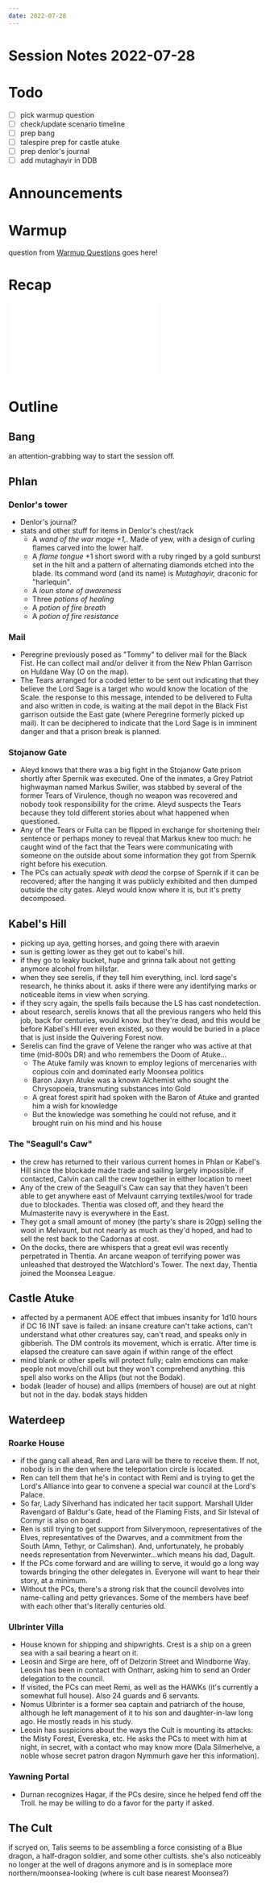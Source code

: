 ```yaml
---
date: 2022-07-28
---
```

# Session Notes 2022-07-28
# Todo
- [ ] pick warmup question
- [ ] check/update scenario timeline
- [ ] prep bang
- [ ] talespire prep for castle atuke
- [ ] prep denlor's journal
- [ ] add mutaghayir in DDB
# Announcements
# Warmup
question from [Warmup Questions](../warmup-questions.md) goes here!
# Recap
![a3e17](../logbook/act-iii/a3e17.md)
# Outline
## Bang
an attention-grabbing way to start the session off.
## Phlan
### Denlor's tower
- Denlor's journal?
- stats and other stuff for items in Denlor's chest/rack
	- A *wand of the war mage +1,*. Made of yew, with a design of curling flames carved into the lower half.
	- A *flame tongue* +1 short sword with a ruby ringed by a gold sunburst set in the hilt and a pattern of alternating diamonds etched into the blade. Its command word (and its name) is *Mutaghayir,* draconic for "harlequin".
	- A *ioun stone of awareness*
	- Three *potions of healing*
	- A *potion of fire breath*
	- A *potion of fire resistance*
### Mail
- Peregrine previously posed as "Tommy" to deliver mail for the Black Fist. He can collect mail and/or deliver it from the New Phlan Garrison on Huldane Way (O on the map).
- The Tears arranged for a coded letter to be sent out indicating that they believe the Lord Sage is a target who would know the location of the Scale. the response to this message, intended to be delivered to Fulta and also written in code, is waiting at the mail depot in the Black Fist garrison outside the East gate (where Peregrine formerly picked up mail). It can be deciphered to indicate that the Lord Sage is in imminent danger and that a prison break is planned.
### Stojanow Gate
- Aleyd knows that there was a big fight in the Stojanow Gate prison shortly after Spernik was executed. One of the inmates, a Grey Patriot highwayman named Markus Swiller, was stabbed by several of the former Tears of Virulence, though no weapon was recovered and nobody took responsibility for the crime. Aleyd suspects the Tears because they told different stories about what happened when questioned.
- Any of the Tears or Fulta can be flipped in exchange for shortening their sentence or perhaps money to reveal that Markus knew too much: he caught wind of the fact that the Tears were communicating with someone on the outside about some information they got from Spernik right before his execution.
- The PCs can actually _speak with dead_ the corpse of Spernik if it can be recovered; after the hanging it was publicly exhibited and then dumped outside the city gates. Aleyd would know where it is, but it's pretty decomposed.
## Kabel's Hill
- picking up aya, getting horses, and going there with araevin
- sun is getting lower as they get out to kabel's hill.
- if they go to leaky bucket, hupe and grinna talk about not getting anymore alcohol from hillsfar.
- when they see serelis, if they tell him everything, incl. lord sage's research, he thinks about it. asks if there were any identifying marks or noticeable items in view when scrying.
- if they scry again, the spells fails because the LS has cast nondetection.
- about research, serelis knows that all the previous rangers who held this job, back for centuries, would know. but they're dead, and this would be before Kabel's Hill ever even existed, so they would be buried in a place that is just inside the Quivering Forest now.
- Serelis can find the grave of Velene the ranger who was active at that time (mid-800s DR) and who remembers the Doom of Atuke...
	- The Atuke family was known to employ legions of mercenaries with copious coin and dominated early Moonsea politics
	- Baron Jaxyn Atuke was a known Alchemist who sought the Chrysopoeia, transmuting substances into Gold
	- A great forest spirit had spoken with the Baron of Atuke and granted him a wish for knowledge
	- But the knowledge was something he could not refuse, and it brought ruin on his mind and his house
### The "Seagull's Caw"
- the crew has returned to their various current homes in Phlan or Kabel's Hill since the blockade made trade and sailing largely impossible. if contacted, Calvin can call the crew together in either location to meet
- Any of the crew of the Seagull's Caw can say that they haven't been able to get anywhere east of Melvaunt carrying textiles/wool for trade due to blockades. Thentia was closed off, and they heard the Mulmasterite navy is everywhere in the East.
- They got a small amount of money (the party's share is 20gp) selling the wool in Melvaunt, but not nearly as much as they'd hoped, and had to sell the rest back to the Cadornas at cost.
- On the docks, there are whispers that a great evil was recently perpetrated in Thentia. An arcane weapon of terrifying power was unleashed that destroyed the Watchlord's Tower. The next day, Thentia joined the Moonsea League.
## Castle Atuke
- affected by a permanent AOE effect that imbues insanity for 1d10 hours if DC 16 INT save is failed: an insane creature can't take actions, can't understand what other creatures say, can't read, and speaks only in gibberish. The DM controls its movement, which is erratic. After time is elapsed the creature can save again if within range of the effect
- mind blank or other spells will protect fully; calm emotions can make people not move/chill out but they won't comprehend anything. this spell also works on the Allips (but not the Bodak).
- bodak (leader of house) and allips (members of house) are out at night but not in the day. bodak stays hidden
## Waterdeep
### Roarke House
- if the gang call ahead, Ren and Lara will be there to receive them. If not, nobody is in the den where the teleportation circle is located.
- Ren can tell them that he's in contact with Remi and is trying to get the Lord's Alliance into gear to convene a special war council at the Lord's Palace.
- So far, Lady Silverhand has indicated her tacit support. Marshall Ulder Ravengard of Baldur's Gate, head of the Flaming Fists, and Sir Isteval of Cormyr is also on board.
- Ren is still trying to get support from Silverymoon, representatives of the Elves, representatives of the Dwarves, and a commitment from the South (Amn, Tethyr, or Calimshan). And, unfortunately, he probably needs representation from Neverwinter...which means his dad, Dagult.
- If the PCs come forward and are willing to serve, it would go a long way towards bringing the other delegates in. Everyone will want to hear their story, at a minimum.
- Without the PCs, there's a strong risk that the council devolves into name-calling and petty grievances. Some of the members have beef with each other that's literally centuries old.
### Ulbrinter Villa
- House known for shipping and shipwrights. Crest is a ship on a green sea with a sail bearing a heart on it.
- Leosin and Sirge are here, off of Delzorin Street and Windborne Way. Leosin has been in contact with Ontharr, asking him to send an Order delegation to the council.
- If visited, the PCs can meet Remi, as well as the HAWKs (it's currently a somewhat full house). Also 24 guards and 6 servants.
- Nomus Ulbrinter is a former sea captain and patriarch of the house, although he left management of it to his son and daughter-in-law long ago. He mostly reads in his study.
- Leosin has suspicions about the ways the Cult is mounting its attacks: the Misty Forest, Evereska, etc. He asks the PCs to meet with him at night, in secret, with a contact who may know more (Dala Silmerhelve, a noble whose secret patron dragon Nymmurh gave her this information). 
### Yawning Portal
- Durnan recognizes Hagar, if the PCs desire, since he helped fend off the Troll. he may be willing to do a favor for the party if asked.
## The Cult
if scryed on, Talis seems to be assembling a force consisting of a Blue dragon, a half-dragon soldier, and some other cultists. she's also noticeably no longer at the well of dragons anymore and is in someplace more northern/moonsea-looking (where is cult base nearest Moonsea?)